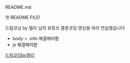 README.md

첫 README FILE!

드림코닝 by 엘리 님의 유튜브 클론코딩 영상을 따라 연습했습니다

- body > .info 해결해야함
- js 해결해야함

[드림코딩by엘리](https://www.youtube.com/watch?v=67stn7Pu7s4)

